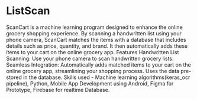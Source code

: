 # ListScan
ScanCart is a machine learning program designed to enhance the online grocery shopping experience. By scanning a handwritten list using your phone camera, ScanCart matches the items with a database that includes details such as price, quantity, and brand. It then automatically adds these items to your cart on the online grocery app.
Features Handwritten List Scanning: Use your phone camera to scan handwritten grocery lists. Seamless Integration: Automatically adds matched items to your cart on the online grocery app, streamlining your shopping process. Uses the data pre-stored in the database. Skills used - Machine learning algorithms(keras_ocr pipeline), Python, Mobile App Development using Android, Figma for Prototype, Firebase for realtime Database.

